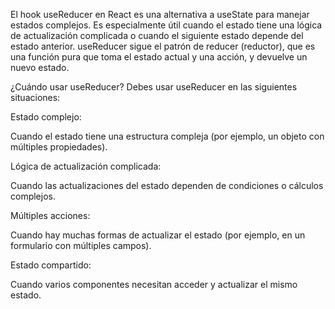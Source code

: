 El hook useReducer en React es una alternativa a useState para manejar estados complejos. Es especialmente útil cuando el estado tiene una lógica de actualización complicada o cuando el siguiente estado depende del estado anterior. useReducer sigue el patrón de reducer (reductor), que es una función pura que toma el estado actual y una acción, y devuelve un nuevo estado.

¿Cuándo usar useReducer?
Debes usar useReducer en las siguientes situaciones:

Estado complejo:

Cuando el estado tiene una estructura compleja (por ejemplo, un objeto con múltiples propiedades).

Lógica de actualización complicada:

Cuando las actualizaciones del estado dependen de condiciones o cálculos complejos.

Múltiples acciones:

Cuando hay muchas formas de actualizar el estado (por ejemplo, en un formulario con múltiples campos).

Estado compartido:

Cuando varios componentes necesitan acceder y actualizar el mismo estado.